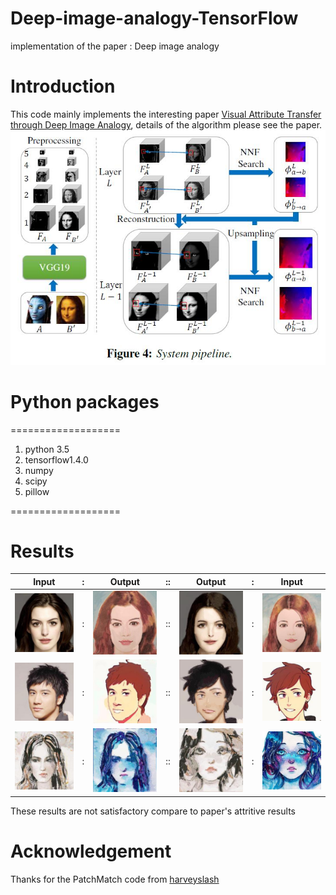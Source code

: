 # Deep-image-analogy-TensorFlow
implementation of the paper : Deep image analogy

# Introduction
This code mainly implements the interesting paper [Visual Attribute Transfer through Deep Image Analogy](http://cn.arxiv.org/pdf/1705.01088), details of the algorithm please see the paper. 
![](https://github.com/MingtaoGuo/Deep-image-analogy-TensorFlow/blob/master/IMAGES/suanfa.jpg)

# Python packages

===================

1. python 3.5
2. tensorflow1.4.0
3. numpy
4. scipy
5. pillow

===================
# Results
|Input|:|Output|::|Output|:|Input|
|-|-|-|-|-|-|-|
|![](https://github.com/MingtaoGuo/Deep-image-analogy-TensorFlow/blob/master/IMAGES/girl_A.jpg)|:|![](https://github.com/MingtaoGuo/Deep-image-analogy-TensorFlow/blob/master/IMAGES/girl_A_prime.jpg)|::|![](https://github.com/MingtaoGuo/Deep-image-analogy-TensorFlow/blob/master/IMAGES/girl_B.jpg)|:|![](https://github.com/MingtaoGuo/Deep-image-analogy-TensorFlow/blob/master/IMAGES/girl_B_prime.jpg)|
|![](https://github.com/MingtaoGuo/Deep-image-analogy-TensorFlow/blob/master/IMAGES/wlh.jpg)|:|![](https://github.com/MingtaoGuo/Deep-image-analogy-TensorFlow/blob/master/IMAGES/wlh_prime.jpg)|::|![](https://github.com/MingtaoGuo/Deep-image-analogy-TensorFlow/blob/master/IMAGES/catong_prime.jpg)|:|![](https://github.com/MingtaoGuo/Deep-image-analogy-TensorFlow/blob/master/IMAGES/catong.jpg)|
|![](https://github.com/MingtaoGuo/Deep-image-analogy-TensorFlow/blob/master/IMAGES/sumiao.jpg)|:|![](https://github.com/MingtaoGuo/Deep-image-analogy-TensorFlow/blob/master/IMAGES/lanse_prime.jpg)|::|![](https://github.com/MingtaoGuo/Deep-image-analogy-TensorFlow/blob/master/IMAGES/sumiao_prime.jpg)|:|![](https://github.com/MingtaoGuo/Deep-image-analogy-TensorFlow/blob/master/IMAGES/lanse.jpg)|

These results are not satisfactory compare to paper's attritive results
# Acknowledgement
Thanks for the PatchMatch code from [harveyslash](https://github.com/harveyslash/PatchMatch)
